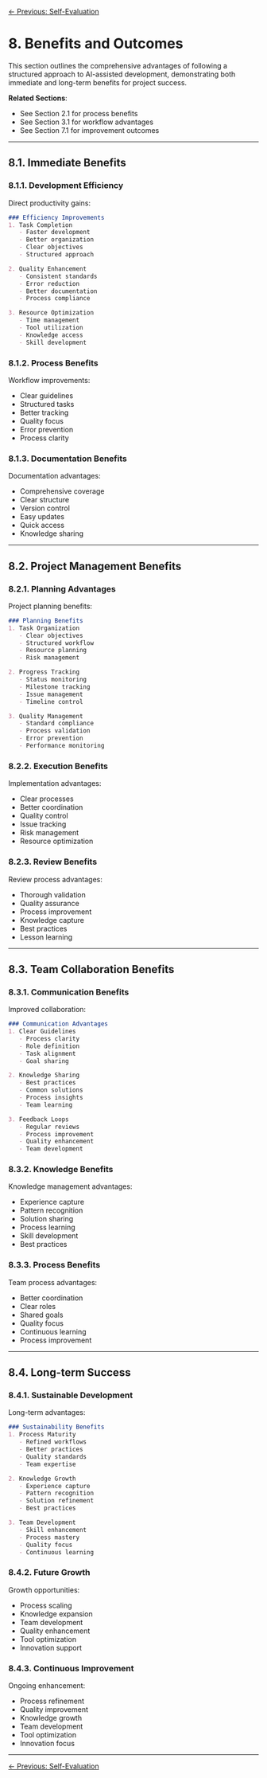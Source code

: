 [← Previous: Self-Evaluation](./07_Self_Evaluation.md)

# 8. Benefits and Outcomes

This section outlines the comprehensive advantages of following a structured approach to AI-assisted development, demonstrating both immediate and long-term benefits for project success.

**Related Sections**:
- See Section 2.1 for process benefits
- See Section 3.1 for workflow advantages
- See Section 7.1 for improvement outcomes

---

## 8.1. Immediate Benefits

### 8.1.1. Development Efficiency
Direct productivity gains:
```markdown
### Efficiency Improvements
1. Task Completion
   - Faster development
   - Better organization
   - Clear objectives
   - Structured approach

2. Quality Enhancement
   - Consistent standards
   - Error reduction
   - Better documentation
   - Process compliance

3. Resource Optimization
   - Time management
   - Tool utilization
   - Knowledge access
   - Skill development
```

### 8.1.2. Process Benefits
Workflow improvements:
- Clear guidelines
- Structured tasks
- Better tracking
- Quality focus
- Error prevention
- Process clarity

### 8.1.3. Documentation Benefits
Documentation advantages:
- Comprehensive coverage
- Clear structure
- Version control
- Easy updates
- Quick access
- Knowledge sharing

---

## 8.2. Project Management Benefits

### 8.2.1. Planning Advantages
Project planning benefits:
```markdown
### Planning Benefits
1. Task Organization
   - Clear objectives
   - Structured workflow
   - Resource planning
   - Risk management

2. Progress Tracking
   - Status monitoring
   - Milestone tracking
   - Issue management
   - Timeline control

3. Quality Management
   - Standard compliance
   - Process validation
   - Error prevention
   - Performance monitoring
```

### 8.2.2. Execution Benefits
Implementation advantages:
- Clear processes
- Better coordination
- Quality control
- Issue tracking
- Risk management
- Resource optimization

### 8.2.3. Review Benefits
Review process advantages:
- Thorough validation
- Quality assurance
- Process improvement
- Knowledge capture
- Best practices
- Lesson learning

---

## 8.3. Team Collaboration Benefits

### 8.3.1. Communication Benefits
Improved collaboration:
```markdown
### Communication Advantages
1. Clear Guidelines
   - Process clarity
   - Role definition
   - Task alignment
   - Goal sharing

2. Knowledge Sharing
   - Best practices
   - Common solutions
   - Process insights
   - Team learning

3. Feedback Loops
   - Regular reviews
   - Process improvement
   - Quality enhancement
   - Team development
```

### 8.3.2. Knowledge Benefits
Knowledge management advantages:
- Experience capture
- Pattern recognition
- Solution sharing
- Process learning
- Skill development
- Best practices

### 8.3.3. Process Benefits
Team process advantages:
- Better coordination
- Clear roles
- Shared goals
- Quality focus
- Continuous learning
- Process improvement

---

## 8.4. Long-term Success

### 8.4.1. Sustainable Development
Long-term advantages:
```markdown
### Sustainability Benefits
1. Process Maturity
   - Refined workflows
   - Better practices
   - Quality standards
   - Team expertise

2. Knowledge Growth
   - Experience capture
   - Pattern recognition
   - Solution refinement
   - Best practices

3. Team Development
   - Skill enhancement
   - Process mastery
   - Quality focus
   - Continuous learning
```

### 8.4.2. Future Growth
Growth opportunities:
- Process scaling
- Knowledge expansion
- Team development
- Quality enhancement
- Tool optimization
- Innovation support

### 8.4.3. Continuous Improvement
Ongoing enhancement:
- Process refinement
- Quality improvement
- Knowledge growth
- Team development
- Tool optimization
- Innovation focus

---

[← Previous: Self-Evaluation](./07_Self_Evaluation.md) 